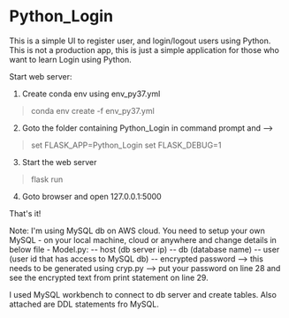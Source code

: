 # Python_Login

This is a simple UI to register user, and login/logout users using Python. This is not a production app, this is just a simple application for those who want to learn Login using Python.

Start web server:

1. Create conda env using env_py37.yml
  > conda env create -f env_py37.yml

2. Goto the folder containing Python_Login in command prompt and -->
  > set FLASK_APP=Python_Login
  > set FLASK_DEBUG=1

3. Start the web server
  > flask run

4. Goto browser and open 127.0.0.1:5000

That's it!

Note: I'm using MySQL db on AWS cloud. You need to setup your own MySQL - on your local machine, cloud or anywhere and change details in below file - 
Model.py:
  -- host (db server ip)
  -- db (database name)
  -- user (user id that has access to MySQL db)
  -- encrypted password --> this needs to be generated using cryp.py --> put your password on line 28 and see the encrypted text from print statement on line 29.

I used MySQL workbench to connect to db server and create tables. Also attached are DDL statements fro MySQL.
